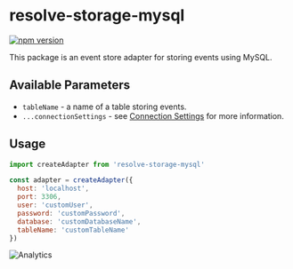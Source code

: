 # **resolve-storage-mysql**
[![npm version](https://badge.fury.io/js/resolve-storage-mysql.svg)](https://badge.fury.io/js/resolve-storage-mysql)

This package is an event store adapter for storing events using MySQL.

## Available Parameters

* `tableName` - a name of a table storing events.
* `...connectionSettings` - see [Connection Settings](https://www.npmjs.com/package/mysql2#first-query) for more information.

## Usage

```js
import createAdapter from 'resolve-storage-mysql'

const adapter = createAdapter({
  host: 'localhost',
  port: 3306,
  user: 'customUser',
  password: 'customPassword',
  database: 'customDatabaseName',
  tableName: 'customTableName'
})
```

![Analytics](https://ga-beacon.appspot.com/UA-118635726-1/packages-resolve-storage-mysql-readme?pixel)
